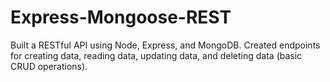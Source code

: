 # Express-Mongoose-REST

Built a RESTful API using Node, Express, and MongoDB. Created endpoints for creating data, reading data, updating data, and deleting data (basic CRUD operations).
